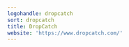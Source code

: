 ```yaml
---
logohandle: dropcatch
sort: dropcatch
title: DropCatch
website: 'https://www.dropcatch.com/'
---
```


